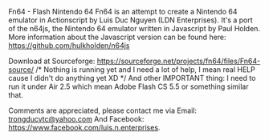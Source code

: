 Fn64 - Flash Nintendo 64
Fn64 is an attempt to create a Nintendo 64 emulator in Actionscript by Luis Duc Nguyen (LDN Enterprises). It's a port of the n64js, the Nintendo 64 emulator written in Javascript by Paul Holden. More information about the Javascript version can be found here: https://github.com/hulkholden/n64js

Download at Sourceforge: https://sourceforge.net/projects/fn64/files/Fn64-source/
/*
Nothing is running yet and I need a lot of help, I mean real HELP cause I didn't do anything yet XD
 */
 And other IMPORTANT thing: I need to run it under Air 2.5 which mean Adobe Flash CS 5.5 or something similar that.
 
 Comments are appreciated, please contact me via Email: 
 trongducvtc@yahoo.com
 And Facebook: 
 https://www.facebook.com/luis.n.enterprises.
